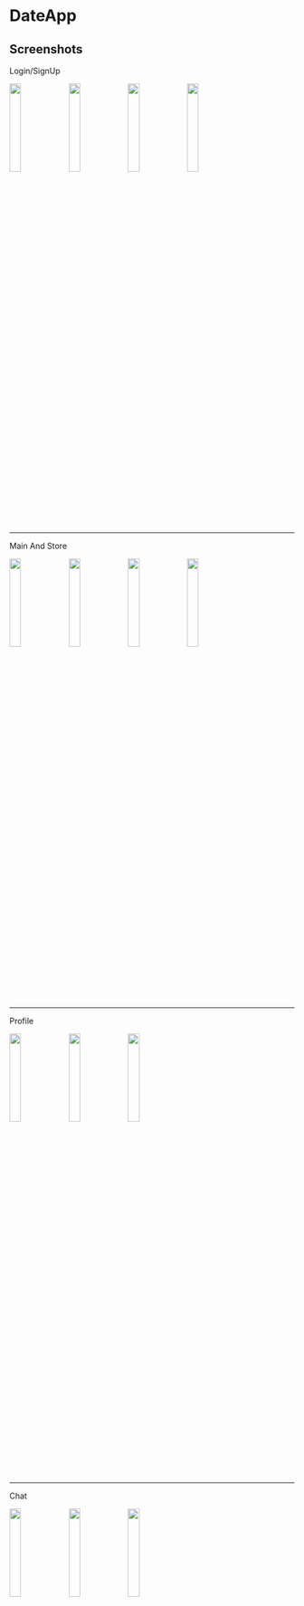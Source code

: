 # DateApp

Screenshots
-------------
Login/SignUp

<div>
<img src="https://user-images.githubusercontent.com/61225391/81062853-b8734700-8f11-11ea-8990-75612e7ea46a.jpg" width="20%"></img>
<img src="https://user-images.githubusercontent.com/61225391/81062887-c5903600-8f11-11ea-943f-9105f01d4dd4.png" width="20%"></img>
<img src="https://user-images.githubusercontent.com/61225391/81062921-d93b9c80-8f11-11ea-8e4f-e7617adf16a4.jpg" width="20%"></img>
<img src="https://user-images.githubusercontent.com/61225391/81062938-df317d80-8f11-11ea-9ceb-d8fa55059f4a.jpg" width="20%"></img>
</div>

-----
Main And Store

<div>
<img src="https://user-images.githubusercontent.com/61225391/81063080-27e93680-8f12-11ea-96da-69395e86c3cb.jpg" width="20%"></img>
<img src="https://user-images.githubusercontent.com/61225391/81063107-31729e80-8f12-11ea-82e9-6058a1ad402b.jpg" width="20%"></img>
<img src="https://user-images.githubusercontent.com/61225391/81063141-40f1e780-8f12-11ea-9c1f-0a4554680809.jpg" width="20%"></img>
<img src="https://user-images.githubusercontent.com/61225391/81063162-4a7b4f80-8f12-11ea-9ad2-ab6f2a0f5f81.jpg" width="20%"></img>
</div>

-----
Profile

<div>
<img src="https://user-images.githubusercontent.com/61225391/81063277-7d254800-8f12-11ea-9fc9-a052915e56fa.jpg" width="20%"></img>
<img src="https://user-images.githubusercontent.com/61225391/81063302-84e4ec80-8f12-11ea-8954-6060fbc1c0a4.jpg" width="20%"></img>
<img src="https://user-images.githubusercontent.com/61225391/81063326-8ca49100-8f12-11ea-8bca-e0a29383df24.jpg" width="20%"></img>
</div>

-----
Chat

<div>
<img src="https://user-images.githubusercontent.com/61225391/81063361-99c18000-8f12-11ea-8c8c-c2cd9e81eae3.jpg" width="20%"></img>
<img src="https://user-images.githubusercontent.com/61225391/81063382-a1812480-8f12-11ea-81d3-34c58433a09d.jpg" width="20%"></img>
<img src="https://user-images.githubusercontent.com/61225391/81063395-a940c900-8f12-11ea-8bb3-465a174bb5ad.jpg" width="20%"></img>
</div>


